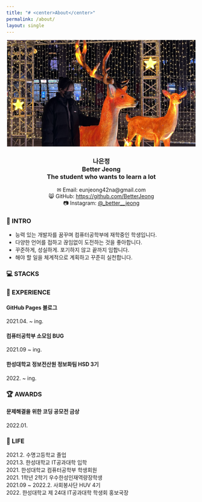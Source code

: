 ```yaml
---
title: "# <center>About</center>"
permalink: /about/
layout: single
---
```

<center><img src="/assets/images/about/220114_about.jpg" width="500" margin="2px"></center>  

### <center>나은정<br>Better Jeong<br>The student who wants to learn a lot</center>  

<center>✉ Email: eunjeong42na@gmail.com</center>  
<center>😸 GitHub: <a href="https://github.com/BetterJeong">https://github.com/BetterJeong</a></center>  
<center>📷 Instagram: <a href="https://instagram.com/_better__jeong">@_better__jeong</a></center>  
<center></center>  

### 🐥 INTRO  
+ 능력 있는 개발자를 꿈꾸며 컴퓨터공학부에 재학중인 학생입니다.  
+ 다양한 언어를 접하고 끊임없이 도전하는 것을 좋아합니다.  
+ 꾸준하게, 성실하게. 포기하지 않고 끝까지 임합니다.  
+ 해야 할 일을 체계적으로 계획하고 꾸준히 실천합니다.  

### 💻 STACKS  

### 🌳 EXPERIENCE  
#### GitHub Pages 블로그  
2021.04. ~ ing.  

#### 컴퓨터공학부 소모임 BUG  
2021.09 ~ ing.  

#### 한성대학교 정보전산원 정보화팀 HSD 3기  
2022\. ~ ing.  

### 🏆 AWARDS  
#### 문제해결을 위한 코딩 공모전 금상  
2022.01.  

### 🚀 LIFE  
2021.2. 수명고등학교 졸업  
2021.3. 한성대학교 IT공과대학 입학  
2021\. 한성대학교 컴퓨터공학부 학생회원  
2021\. 1학년 2학기 우수한성인재역량장학생  
2021.09 ~ 2022.2. 사회봉사단 HUV 4기  
2022\. 한성대학교 제 24대 IT공과대학 학생회 홍보국장  